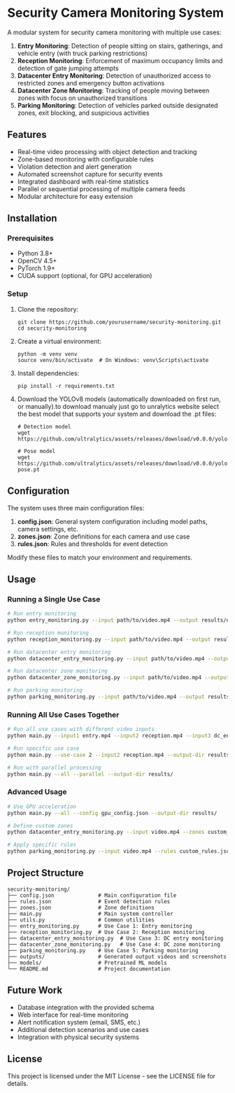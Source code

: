# Security Camera Monitoring System

A modular system for security camera monitoring with multiple use cases:

1. **Entry Monitoring**: Detection of people sitting on stairs, gatherings, and vehicle entry (with truck parking restrictions)
2. **Reception Monitoring**: Enforcement of maximum occupancy limits and detection of gate jumping attempts
3. **Datacenter Entry Monitoring**: Detection of unauthorized access to restricted zones and emergency button activations
4. **Datacenter Zone Monitoring**: Tracking of people moving between zones with focus on unauthorized transitions
5. **Parking Monitoring**: Detection of vehicles parked outside designated zones, exit blocking, and suspicious activities

## Features

- Real-time video processing with object detection and tracking
- Zone-based monitoring with configurable rules
- Violation detection and alert generation
- Automated screenshot capture for security events
- Integrated dashboard with real-time statistics
- Parallel or sequential processing of multiple camera feeds
- Modular architecture for easy extension

## Installation

### Prerequisites

- Python 3.8+
- OpenCV 4.5+
- PyTorch 1.9+
- CUDA support (optional, for GPU acceleration)

### Setup

1. Clone the repository:
   ```
   git clone https://github.com/yourusername/security-monitoring.git
   cd security-monitoring
   ```

2. Create a virtual environment:
   ```
   python -m venv venv
   source venv/bin/activate  # On Windows: venv\Scripts\activate
   ```

3. Install dependencies:
   ```
   pip install -r requirements.txt
   ```

4. Download the YOLOv8 models (automatically downloaded on first run, or manually).to download manualy just go to unralytics website select the best model that supports your system and download the .pt files:
   ```
   # Detection model
   wget https://github.com/ultralytics/assets/releases/download/v0.0.0/yolov8l.pt
   
   # Pose model
   wget https://github.com/ultralytics/assets/releases/download/v0.0.0/yolov8l-pose.pt
   ```

## Configuration

The system uses three main configuration files:

1. **config.json**: General system configuration including model paths, camera settings, etc.
2. **zones.json**: Zone definitions for each camera and use case
3. **rules.json**: Rules and thresholds for event detection

Modify these files to match your environment and requirements.

## Usage

### Running a Single Use Case

```bash
# Run entry monitoring
python entry_monitoring.py --input path/to/video.mp4 --output results/entry_output.mp4

# Run reception monitoring
python reception_monitoring.py --input path/to/video.mp4 --output results/reception_output.mp4

# Run datacenter entry monitoring
python datacenter_entry_monitoring.py --input path/to/video.mp4 --output results/dc_entry_output.mp4

# Run datacenter zone monitoring
python datacenter_zone_monitoring.py --input path/to/video.mp4 --output results/dc_zone_output.mp4

# Run parking monitoring
python parking_monitoring.py --input path/to/video.mp4 --output results/parking_output.mp4
```

### Running All Use Cases Together

```bash
# Run all use cases with different video inputs
python main.py --input1 entry.mp4 --input2 reception.mp4 --input3 dc_entry.mp4 --input4 dc_inside.mp4 --input5 parking.mp4 --output-dir results/

# Run specific use case
python main.py --use-case 2 --input2 reception.mp4 --output-dir results/

# Run with parallel processing
python main.py --all --parallel --output-dir results/
```

### Advanced Usage

```bash
# Use GPU acceleration
python main.py --all --config gpu_config.json --output-dir results/

# Define custom zones
python datacenter_entry_monitoring.py --input video.mp4 --zones custom_zones.json

# Apply specific rules
python parking_monitoring.py --input video.mp4 --rules custom_rules.json
```

## Project Structure

```
security-monitoring/
├── config.json              # Main configuration file
├── rules.json               # Event detection rules
├── zones.json               # Zone definitions
├── main.py                  # Main system controller
├── utils.py                 # Common utilities
├── entry_monitoring.py      # Use Case 1: Entry monitoring
├── reception_monitoring.py  # Use Case 2: Reception monitoring
├── datacenter_entry_monitoring.py  # Use Case 3: DC entry monitoring
├── datacenter_zone_monitoring.py   # Use Case 4: DC zone monitoring
├── parking_monitoring.py    # Use Case 5: Parking monitoring
├── outputs/                 # Generated output videos and screenshots
├── models/                  # Pretrained ML models
└── README.md                # Project documentation
```

## Future Work

- Database integration with the provided schema
- Web interface for real-time monitoring
- Alert notification system (email, SMS, etc.)
- Additional detection scenarios and use cases
- Integration with physical security systems

## License

This project is licensed under the MIT License - see the LICENSE file for details.
